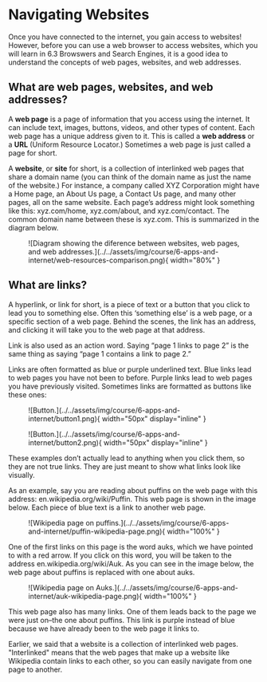 # Navigating Websites

Once you have connected to the internet, you gain access to websites! However, before you can use a web browser to access websites, which you will learn in 6.3 Browswers and Search Engines, it is a good idea to understand the concepts of web pages, websites, and web addresses.

## What are web pages, websites, and web addresses?

A **web page** is a page of information that you access using the internet. It can include text, images, buttons, videos, and other types of content. Each web page has a unique address given to it. This is called a **web address** or a **URL** (Uniform Resource Locator.) Sometimes a web page is just called a page for short.

A **website**, or **site** for short, is a collection of interlinked web pages that share a domain name (you can think of the domain name as just the name of the website.) For instance, a company called XYZ Corporation might have a Home page, an About Us page, a Contact Us page, and many other pages, all on the same website. Each page’s address might look something like this: xyz.com/home, xyz.com/about, and xyz.com/contact. The common domain name between these is xyz.com. This is summarized in the diagram below.

<figure markdown="span">
    ![Diagram showing the diference between websites, web pages, and web addresses.](../../assets/img/course/6-apps-and-internet/web-resources-comparison.png){ width="80%" }
</figure>

## What are links?

A hyperlink, or link for short, is a piece of text or a button that you click to lead you to something else. Often this ‘something else’ is a web page, or a specific section of a web page. Behind the scenes, the link has an address, and clicking it will take you to the web page at that address.

Link is also used as an action word. Saying “page 1 links to page 2” is the same thing as saying “page 1 contains a link to page 2.”

Links are often formatted as blue or purple underlined text. Blue links lead to web pages you have not been to before. Purple links lead to web pages you have previously visited. Sometimes links are formatted as buttons like these ones:

<figure markdown="span">
    ![Button.](../../assets/img/course/6-apps-and-internet/button1.png){ width="50px" display="inline" }
</figure>
<figure markdown="span">
    ![Button.](../../assets/img/course/6-apps-and-internet/button2.png){ width="50px" display="inline" }
</figure>
These examples don’t actually lead to anything when you click them, so they are not true links. They are just meant to show what links look like visually.

As an example, say you are reading about puffins on the web page with this address: en.wikipedia.org/wiki/Puffin. This web page is shown in the image below. Each piece of blue text is a link to another web page.

<figure markdown="span">
    ![Wikipedia page on puffins.](../../assets/img/course/6-apps-and-internet/puffin-wikipedia-page.png){ width="100%" }
</figure>

One of the first links on this page is the word auks, which we have pointed to with a red arrow. If you click on this word, you will be taken to the address en.wikipedia.org/wiki/Auk. As you can see in the image below, the web page about puffins is replaced with one about auks.

<figure markdown="span">
    ![Wikipedia page on Auks.](../../assets/img/course/6-apps-and-internet/auk-wikipedia-page.png){ width="100%" }
</figure>

This web page also has many links. One of them leads back to the page we were just on–the one about puffins. This link is purple instead of blue because we have already been to the web page it links to.

Earlier, we said that a website is a collection of interlinked web pages. "Interlinked" means that the web pages that make up a website like Wikipedia contain links to each other, so you can easily navigate from one page to another.

